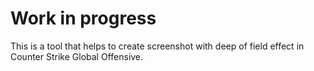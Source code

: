 # Work in progress

This is a tool that helps to create screenshot with deep of field effect in Counter Strike Global Offensive.